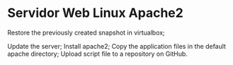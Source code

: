 # Servidor Web Linux Apache2

Restore the previously created snapshot in virtualbox;

Update the server;
Install apache2;
Copy the application files in the default apache directory;
Upload script file to a repository on GitHub.